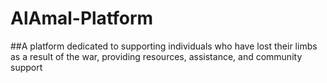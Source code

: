 ﻿# AlAmal-Platform
 ##A platform dedicated to supporting individuals who have lost their limbs as a result of the war, providing resources, assistance, and community support
